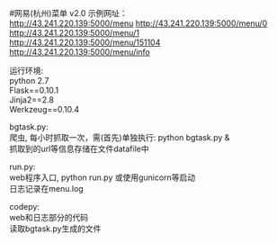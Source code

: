 #网易(杭州)菜单 v2.0
示例网址：  
http://43.241.220.139:5000/menu
http://43.241.220.139:5000/menu/0  
http://43.241.220.139:5000/menu/1  
http://43.241.220.139:5000/menu/151104
http://43.241.220.139:5000/menu/info 

运行环境:  
  python 2.7  
  Flask==0.10.1  
  Jinja2==2.8  
  Werkzeug==0.10.4  
  
bgtask.py:  
  爬虫, 每小时抓取一次，需(首先)单独执行: python bgtask.py &  
  抓取到的url等信息存储在文件datafile中  
  
run.py:  
  web程序入口, python run.py 或使用gunicorn等启动  
  日志记录在menu.log  
  
codepy:  
  web和日志部分的代码  
  读取bgtask.py生成的文件  
    
  
 
    

    
